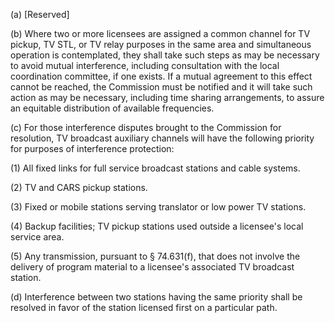 (a) [Reserved]

(b) Where two or more licensees are assigned a common channel for TV pickup, TV STL, or TV relay purposes in the same area and simultaneous operation is contemplated, they shall take such steps as may be necessary to avoid mutual interference, including consultation with the local coordination committee, if one exists. If a mutual agreement to this effect cannot be reached, the Commission must be notified and it will take such action as may be necessary, including time sharing arrangements, to assure an equitable distribution of available frequencies.

(c) For those interference disputes brought to the Commission for resolution, TV broadcast auxiliary channels will have the following priority for purposes of interference protection:

(1) All fixed links for full service broadcast stations and cable systems.

(2) TV and CARS pickup stations.

(3) Fixed or mobile stations serving translator or low power TV stations.

(4) Backup facilities; TV pickup stations used outside a licensee's local service area.

(5) Any transmission, pursuant to § 74.631(f), that does not involve the delivery of program material to a licensee's associated TV broadcast station.

(d) Interference between two stations having the same priority shall be resolved in favor of the station licensed first on a particular path.

